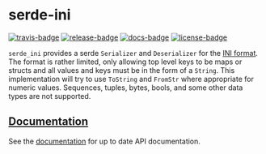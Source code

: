 # serde-ini

[![travis-badge][]][travis] [![release-badge][]][cargo] [![docs-badge][]][docs] [![license-badge][]][license]

`serde_ini` provides a serde `Serializer` and `Deserializer` for the [INI format](https://en.wikipedia.org/wiki/INI_file).
The format is rather limited, only allowing top level keys to be maps or structs
and all values and keys must be in the form of a `String`. This implementation
will try to use `ToString` and `FromStr` where appropriate for numeric values.
Sequences, tuples, bytes, bools, and some other data types are not supported.

## [Documentation][docs]

See the [documentation][docs] for up to date API documentation.

[travis-badge]: https://img.shields.io/travis/arcnmx/serde-ini/master.svg?style=flat-square
[travis]: https://travis-ci.org/arcnmx/serde-ini
[release-badge]: https://img.shields.io/crates/v/serde_ini.svg?style=flat-square
[cargo]: https://crates.io/crates/serde_ini
[docs-badge]: https://img.shields.io/badge/API-docs-blue.svg?style=flat-square
[docs]: https://docs.rs/serde_ini/
[license-badge]: https://img.shields.io/badge/license-MIT-ff69b4.svg?style=flat-square
[license]: https://github.com/arcnmx/serde-ini/blob/master/COPYING

